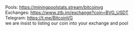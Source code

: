 <html>
  <body>
    
Pools: https://miningpoolstats.stream/bitcoinvg<br>
Exchanges: https://www.ztb.im/exchange?coin=BVG_USDT<br>
Telegram: https://t.me/BitcoinVG<br>
we are insist to listing our coin into your exchange and pool 
</body>
</html>
 
